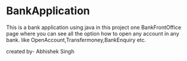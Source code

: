 # BankApplication
This is a  bank application using java  in this project one BankFrontOffice page where you can see all the option  how to open  any account in any bank.
like OpenAccount,Transfermoney,BankEnquiry etc.

created by- Abhishek Singh
